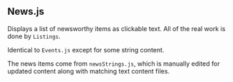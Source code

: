 ## News.js
Displays a list of newsworthy items as clickable text. All of the real
work is done by `Listings`.

Identical to `Events.js` except for some string content.

The news items come from `newsStrings.js`, which is manually edited
for updated content along with matching text content files.
